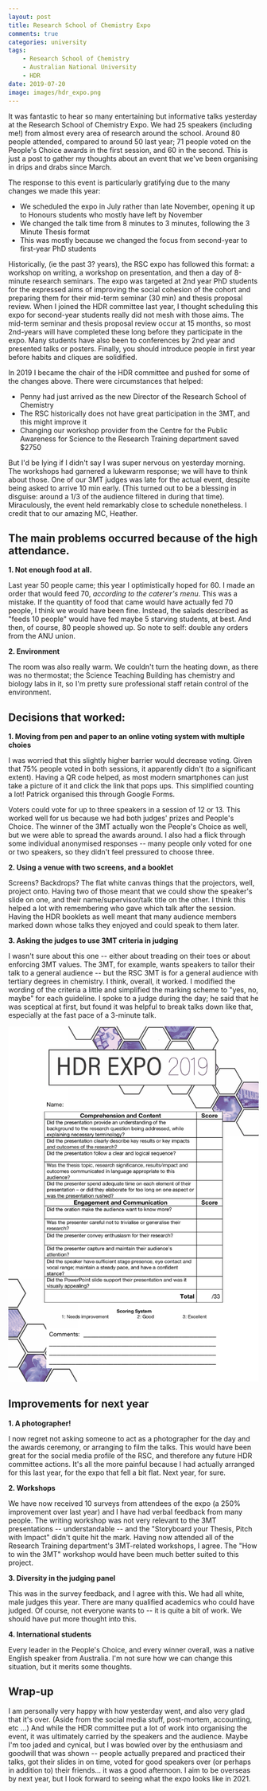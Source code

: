```yaml
---
layout: post
title: Research School of Chemistry Expo
comments: true
categories: university
tags:
    - Research School of Chemistry
    - Australian National University
    - HDR
date: 2019-07-20
image: images/hdr_expo.png
---
```


It was fantastic to hear so many entertaining but informative talks yesterday at the Research School of Chemistry Expo. We had 25 speakers (including me!) from almost every area of research around the school. Around 80 people attended, compared to around 50 last year; 71 people voted on the People's Choice awards in the first session, and 60 in the second. This is just a post to gather my thoughts about an event that we've been organising in drips and drabs since March.

The response to this event is particularly gratifying due to the many changes we made this year:
- We scheduled the expo in July rather than late November, opening it up to Honours students who mostly have left by November
- We changed the talk time from 8 minutes to 3 minutes, following the 3 Minute Thesis format
- This was mostly because we changed the focus from second-year to first-year PhD students

Historically, (ie the past 3? years), the RSC expo has followed this format: a workshop on writing, a workshop on presentation, and then a day of 8-minute research seminars. The expo was targeted at 2nd year PhD students for the expressed aims of improving the social cohesion of the cohort and preparing them for their mid-term seminar (30 min) and thesis proposal review. When I joined the HDR committee last year, I thought scheduling this expo for second-year students really did not mesh with those aims. The mid-term seminar and thesis proposal review occur at 15 months, so most 2nd-years will have completed these long before they participate in the expo. Many students have also been to conferences by 2nd year and presented talks or posters. Finally, you should introduce people in first year before habits and cliques are solidified.

In 2019 I became the chair of the HDR committee and pushed for some of the changes above. There were circumstances that helped:
- Penny had just arrived as the new Director of the Research School of Chemistry
- The RSC historically does not have great participation in the 3MT, and this might improve it
- Changing our workshop provider from the Centre for the Public Awareness for Science to the Research Training department saved $2750

But I'd be lying if I didn't say I was super nervous on yesterday morning. The workshops had garnered a lukewarm response; we will have to think about those. One of our 3MT judges was late for the actual event, despite being asked to arrive 10 min early. (This turned out to be a blessing in disguise: around a 1/3 of the audience filtered in during that time). Miraculously, the event held remarkably close to schedule nonetheless. I credit that to our amazing MC, Heather.

## The main problems occurred because of the high attendance.

**1. Not enough food at all.**

Last year 50 people came; this year I optimistically hoped for 60. I made an order that would feed 70, *according to the caterer's menu*. This was a mistake. If the quantity of food that came would have actually fed 70 people, I think we would have been fine. Instead, the salads described as "feeds 10 people" would have fed maybe 5 starving students, at best. And then, of course, 80 people showed up. So note to self: double any orders from the ANU union. 

**2. Environment**

The room was also really warm. We couldn't turn the heating down, as there was no thermostat; the Science Teaching Building has chemistry and biology labs in it, so I'm pretty sure professional staff retain control of the environment. 

## Decisions that worked:

**1. Moving from pen and paper to an online voting system with multiple choies**

I was worried that this slightly higher barrier would decrease voting. Given that 75% people voted in both sessions, it apparently didn't (to a significant extent). Having a QR code helped, as most modern smartphones can just take a picture of it and click the link that pops ups. This simplified counting a lot! Patrick organised this through Google Forms. 

Voters could vote for up to three speakers in a session of 12 or 13. This worked well for us because we had both judges' prizes and People's Choice. The winner of the 3MT actually won the People's Choice as well, but we were able to spread the awards around. I also had a flick through some individual anonymised responses -- many people only voted for one or two speakers, so they didn't feel pressured to choose three.

**2. Using a venue with two screens, and a booklet**

Screens? Backdrops? The flat white canvas things that the projectors, well, project onto. Having two of those meant that we could show the speaker's slide on one, and their name/supervisor/talk title on the other. I think this helped a lot with remembering who gave which talk after the session. Having the HDR booklets as well meant that many audience members marked down whose talks they enjoyed and could speak to them later.

**3. Asking the judges to use 3MT criteria in judging**

I wasn't sure about this one -- either about treading on their toes or about enforcing 3MT values. The 3MT, for example, wants speakers to tailor their talk to a general audience -- but the RSC 3MT is for a general audience with tertiary degrees in chemistry. I think, overall, it worked. I modified the wording of the criteria a little and simplified the marking scheme to "yes, no, maybe" for each guideline. I spoke to a judge during the day; he said that he was sceptical at first, but found it was helpful to break talks down like that, especially at the fast pace of a 3-minute talk. 

![Example marking sheet](/images/voting_sheets.png) 

## Improvements for next year
**1. A photographer!**

I now regret not asking someone to act as a photographer for the day and the awards ceremony, or arranging to film the talks. This would have been great for the social media profile of the RSC, and therefore any future HDR committee actions. It's all the more painful because I had actually arranged for this last year, for the expo that fell a bit flat. Next year, for sure.

**2. Workshops**

We have now received 10 surveys from attendees of the expo (a 250% improvement over last year) and I have had verbal feedback from many people. The writing workshop was not very relevant to the 3MT presentations -- understandable -- and the "Storyboard your Thesis, Pitch with Impact" didn't quite hit the mark. Having now attended all of the Research Training department's 3MT-related workshops, I agree. The "How to win the 3MT" workshop would have been much better suited to this project.

**3. Diversity in the judging panel**

This was in the survey feedback, and I agree with this. We had all white, male judges this year. There are many qualified academics who could have judged. Of course, not everyone wants to -- it is quite a bit of work. We should have put more thought into this.

**4. International students**

Every leader in the People's Choice, and every winner overall, was a native English speaker from Australia. I'm not sure how we can change this situation, but it merits some thoughts.


## Wrap-up

I am personally very happy with how yesterday went, and also very glad that it's over. (Aside from the social media stuff, post-mortem, accounting, etc ...) And while the HDR committee put a lot of work into organising the event, it was ultimately carried by the speakers and the audience. Maybe I'm too jaded and cynical, but I was bowled over by the enthusiasm and goodwill that was shown -- people actually prepared and practiced their talks, got their slides in on time, voted for good speakers over (or perhaps in addition to) their friends... it was a good afternoon. I aim to be overseas by next year, but I look forward to seeing what the expo looks like in 2021.

